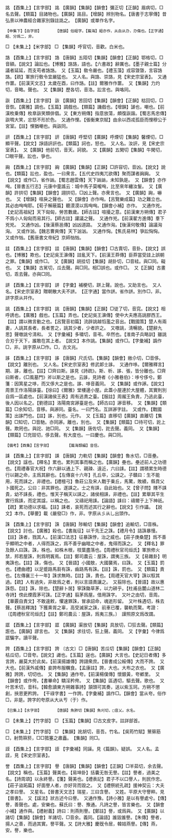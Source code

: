 <!-- { "loadSidebar": true } -->
詺	【酉集上】【言字部】	詺	【廣韻】【集韻】【韻會】彌正切【正韻】眉病切，□名去聲。【類篇】目諸物也。【廣韻】詺目。【增韻】辨別物名。【唐書于志寧傳】昔弘景以神農經合雜家別錄註詺之。　【廣韻】或單作名字。

	【申集下】【血字部】		【唐韻】俗衄字。【篇海】衄亦作，从血从刅，刅傷也。【正字通】衄、分爲二，非。

□	【未集上】【米字部】	□	【集韻】呼官切，音歡。白米也。

詻	【酉集上】【言字部】	詻	【唐韻】五陌切【集韻】【韻會】【正韻】鄂格切，□音額。【說文】論訟也。【博雅】詻詻，語也。【六書故】辭厲也。【墨子親士篇】分議者延延，而支苟者詻詻。　又【玉篇】敎令嚴也。【禮玉藻】戎容曁曁，言容詻詻。【疏】軍旅行敎令宜嚴猛也。　又人名。與詻、崇詻，見【宋史宗室表】。　又通作噩。【前漢天文志】太歲在酉，曰作詻。【註】爾雅作作噩。　又【集韻】力灼切，音略。聲也。　又【集韻】歷各切，音洛。訟言也。與咯同。

詼	【酉集上】【言字部】	詼	【廣韻】苦回切【集韻】【韻會】【正韻】枯回切，□音恢。【廣雅】調也。【玉篇】調戲也。【類篇】譏戲也。【增韻】謔也，嘲也。【前漢枚乗傳】枚臯詼笑類俳倡。又【東方朔傳】指意放蕩，頗復詼諧。【蜀志馬忠傳】詼啁大笑，忿怒不形於色。　又通作悝。【張衡東京賦】由余以西戎孤臣而悝穆公于宮室。【註】悝猶嘲也。與詼同。

詽	【酉集上】【言字部】	詽	【唐韻】呼堅切【廣韻】呼煙切【集韻】馨煙切，□顯平聲。【說文】諍語詽詽也。【類篇】訶也，怒也。　又人名。汝詽，見【宋史宗室表】。　又【廣韻】他前切，音天。訶貌。　又【廣韻】五閑切【集韻】牛閑切，□眼平聲。訟也，爭也。

詾	【酉集上】【言字部】	詾	【廣韻】【集韻】【正韻】□許容切，音凶。【說文】說也。【類篇】訟也，盈也。一曰衆言。【五代史四夷兀欲傳】聚而謀者詾詾。　又【說文】或作□，省作訩。【蜀志趙雲傳】天下訩訩，未知孰是。　又【韻會】亦作哅。【晉書五行志】元康中童謠云：城中馬子莫嚨哅，比至來年纏汝鬉。　又【廣韻】許拱切【集韻】【韻會】詡拱切，□凶上聲。亦衆言也。　又【廣韻】詾，嚇也。　又【增韻】喧戾之聲也。　又【韻會】亦作哅。【呂覽樂成篇】功之難立也。其必由哅哅耶。【荀子解蔽篇】聽漠漠以爲哅哅。【韻會小補】亦作。　又通作兇。【史記高祖紀】天下匈匈，勞苦數歲。【師古註】喧擾之意。【前漢東方朔傳】君子不爲小人匈匈而易其行。【師古註】讙議之聲。　又通作兇。【前漢翟方進傳】羣下兇兇。　又通作凶。【後漢蔡邕傳】凶凶道路。　又通作洶。【後漢何敬傳】論議洶洶。　又或作汹。【魏志曹爽傳】天下汹汹。　又通作恟。【焦氏易林】爭訟恟恟。　又或作忷。【舊唐書文帝紀】京師忷忷。

詿	【酉集上】【言字部】	詿	【唐韻】【集韻】【韻會】□古賣切，音卦。【說文】誤也。【博雅】欺也。【史記吳王濞傳】詿亂天下。【前漢王莽傳】臣莽當受詿上誤朝之罪。【集韻】或作□。　又【廣韻】胡挂切【集韻】胡卦切，□音絓。與□同。礙也。　又【集韻】古駡切，瓜去聲。與□同。相□誤也。或作□。　又【正韻】古畫切，乖去聲。亦與□同。

誁	【酉集上】【言字部】	誁	【字彙】補梗切，跰上聲。說也。又助言也。　又人名。【宋史宗室表】贈朝散大夫不誁。　【正字通】當作誁。省作誁。別作□，非。誁字原从幷作。

誂	【酉集上】【言字部】	誂	【唐韻】【集韻】【正韻】□徒了切，音窕。【說文】相呼誘也。【廣雅】戲也。【玉篇】弄也。【史記吳王濞傳】使中大夫應高誂膠西王。【註】謂以微言動之也。【呂覽音初篇】流辟誂越慆濫之音出。【戰國策】楚人有兩妻，人誂其長者，長者詈之，誂其少者，少者許之。　又噭誂，淸暢貌。【楚辭九思】聲噭誂兮淸和。　又【字彙補】多嘯切，音弔。卒然也。【淮南子兵略訓】雖誂合刃于天下，誰敢在其上者。　【說文】本作誂。【集韻】或作□。【字彙補】譌作□，非。誂字原从□作。□，古文兆。

誃	【酉集上】【言字部】	誃	【唐韻】尺氏切。【集韻】【韻會】敞尒切，□音侈。【說文】離別也。　又人名。【宋史宗室表】修武郞士誃。　又通作哆。【爾雅釋言】期、誃，離也。【註】□齊曰斯。誃見《詩疏》。斯、析、誃、張，皆分離也。□齊曰斯者，《□風墓門》斧以斯之是也。云誃，見詩者《小雅巷伯》：哆兮侈兮。鄭箋：因箕星之哆，而又侈大之是也。誃、哆音義同。　又【集韻】或作謻。【說文】周景王作洛陽誃臺。【徐曰】《爾雅》堂樓邊小屋。此蓋小屋連於大屋體，其實則別自爲一區處也。【前漢諸侯王表】周有逃責之臺。【服註】周赧王負責，乃逃此臺，後人因以名之。【劉德註】洛陽南宮謻臺是也。【師古曰】謻音移。　又【集韻】【類篇】□余知切，音移。與謻同。臺名。一曰門名。互詳謻字註。　又或作。【戰國策】出誃門也。【註】誃，別也。元作。　又【玉篇】直移切【廣韻】直離切【集韻】□知切，□音馳。亦同謻。離也，別也。　又【集韻】【類篇】□待可切，跎上聲。欺罔也。與詑、訑□同。　又【集韻】唐佐切，跎去聲。義同。　又【集韻】【類篇】□充豉切，侈去聲。有大度也。一曰慶也。與□同。

	【備考】【酉集】【言字部】		【篇海類編】音信。

誄	【酉集上】【言字部】	誄	【唐韻】力軌切【集韻】【韻會】魯水切，□音壘。【說文】諡也。【釋名】累也。累列其事而稱之也。【廣韻】壘也。壘述前人之功德也。【周禮春官大祝】作六辭以通上下、親疎、遠近，六曰誄。【註】謂積累生時德行以錫之命，主爲其辭也。【左傳哀十六年】孔丘卒，公誄之。子贛曰：生不能用，死而誄之，非禮也。【禮檀弓】魯莊公及宋人戰于乗丘，馬驚，敗績，縣賁父卜國死之。公曰：非其罪也。遂誄之。士之有誄，自此始也。又【曾子問】賤不誄貴，幼不誄長，禮也。惟天子稱天以誄之，諸侯相誄，非禮也。【註】累舉其平生實行爲誄，而定其諡，以稱之也。　又禱祀用誄。【論語】誄曰：禱爾于上下神祇。【疏】累功德以求福。【註】誄者，哀死而述其行之辭也。【說文】引作讄。　【說文】本作。【舉要】載《嚴發□》作，非。字原从彡从乚出頭作。

誅	【酉集上】【言字部】	誅	【唐韻】陟輸切【集韻】【韻會】追輸切，□音株。【說文】討也。【廣雅】殺也。【書胤征】以干先王之誅。【禮月令】詰誅暴慢。【註】誅者，戮其人。【前漢□法志】征暴誅悖，治之威也。【莊子庚桑楚】爲不善乎顯明之中者，人得而誅之，爲不善乎幽暗之中者，鬼得而誅之。　又【釋名】罪及餘人曰誅。誅，株也。如株木根，枝葉盡落也。【周禮秋官司烜氏】軍旅修火禁，邦若屋誅，則爲明竁焉。【註】鄭司農云：屋誅，謂夷三族。　又【易雜卦】明夷誅也。【註】誅，傷也。　又【晉語】小國敖，大國襲焉，曰誅。　又【玉篇】罰也。【禮曲禮】以足蹙路馬芻有誅，齒路馬有誅。【註】誅，罰也。　又【類篇】責也。【左傳襄三十一年】誅求無時。【註】誅，責也。【周禮天官大宰】誅以馭其過。【疏】人有過失，非故爲之者，則以言語責讓之。　又翦除也。【晉語】故以惠誅怨。【註】誅，除也。【楚辭卜居】寧誅鋤草茅，以力耕乎。【杜甫岳麓山道林二寺詩】傍此煙霞茅可誅。【正字通】翦茅爲屋。借用誅字。　又叶之由切，音周。【華覈自責文】不敢違敕，懼速罪誅，冒承詔命，魂逝形留。　又叶株遇切，株去聲。【蔡邕釋誨】下獲熏胥之辜，高受滅家之誅，前車已覆，襲軌而騖。考證：〔【周禮秋官司烜氏】【註】鄭司農云：屋誅，爲夷三族。〕　謹照原文爲改謂。 

誆	【酉集上】【言字部】	誆	【廣韻】渠放切【集韻】具放切，□狂去聲。【類篇】誑也。【廣韻】謬言也。　又【集韻】求往切，狂上聲。義同。　又【字彙】今律爲誆騙字。讀平聲。

誇	【酉集上】【言字部】	誇	〔古文〕□【唐韻】苦瓜切【集韻】【韻會】【正韻】枯瓜切，□音夸。【說文】譀也。【玉篇】逞也。【廣韻】大言也。【史記日者傳】多言誇，嚴莫大於此矣。【前漢揚雄傳】誇詡衆庶。【晉書成公綏傳】大而不誇。　又大也。【前漢外戚傳】妾誇布服糲食。【孟康註】誇，大也。大布之衣也。　又【廣雅】誇誇，切切也。　又【集韻】通作夸。【前漢楊僕傳】懷銀黃，夸鄕里。　又【韻會】或作侉。【書畢命】驕淫矜侉。　又【集韻】區遇切，驅去聲。歌也。　又叶苦禾切，音科。【韓愈讀東方朔雜事詩】頷頭可其奏，送以紫玉珂。方朔不懲創，挾恩更矜誇。　【干祿字書】一作誇。【字彙補】譌作□。【韻會】當从夸。俗作□，非是。誇字的夸原从大从亐（于）作。

	【巳集上】【水字部】		【唐韻】魚肺切【集韻】魚刈切，□音乂。水名。

□	【未集上】【竹字部】	□	【玉篇】【集韻】□古文皮字。註詳部首。

□	【未集上】【竹字部】	□	【集韻】訛胡切，音吾。竹名。【吳筠竹賦】篻簩筋□，射筒箖箊，□□箛箠之肅矗。　【集韻】同□。

誈	【酉集上】【言字部】	誈	【字彙補】同誣。見《篇韻》。疑誤。　又人名。孟誈，見【宋史宗室表】。

誉	【酉集上】【言字部】	譽	【唐韻】【集韻】【韻會】【正韻】□羊茹切，余去聲。【說文】稱也。【玉篇】聲美也。【易坤卦】括囊无咎无譽。【註】譽者，過美之名。【詩周頌】以永終譽。【箋】聲美也。【禮表記】君子不以口譽人，則民作忠。【莊子盜跖篇】好面譽人者，亦好背而毀之。　又【禮祭統孔疏】援神契云：大夫之孝曰譽。　又星名。【晉書天文志】瑞星，三曰含譽。　又姓。平原大守譽粹。見【晉書】。　又【諡法】狀古述今曰譽。　又通作豫。【詩小雅】是以有譽處兮。【傳】譽，善聲也。處，安樂也。蘇氏曰：譽、豫通。凡詩之譽，皆言樂也。　又【韻會小補】通作與。【禮射義】詩曰：則燕則譽。【鄭註】譽，或爲與。　又【廣韻】以諸切【集韻】【韻會】羊諸切，□音余。義同。【論語】誰毀誰譽。【朱傳】譽者，揚人之善，而過其實。譽平聲。又【詩大雅】慶旣令居，韓姞燕譽。【傳】燕，安。譽，樂也。

